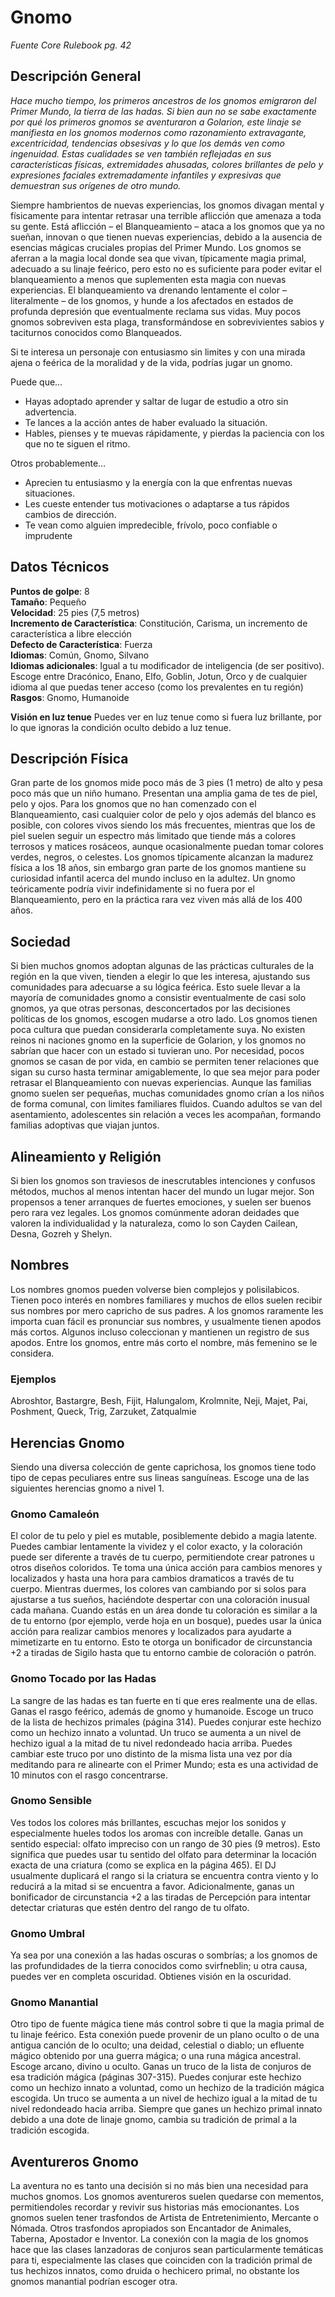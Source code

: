 # Gnomo
*Fuente Core Rulebook pg. 42*
## Descripción General
*Hace mucho tiempo, los primeros ancestros de los gnomos emigraron del Primer Mundo, la tierra de las hadas. Si bien aun no se sabe exactamente por qué los primeros gnomos se aventuraron a Golarion, este linaje se manifiesta en los gnomos modernos como razonamiento extravagante, excentricidad, tendencias obsesivas y lo que los demás ven como ingenuidad. Estas cualidades se ven también reflejadas en sus características físicas, extremidades ahusadas, colores brillantes de pelo y expresiones faciales extremadamente infantiles y expresivas que demuestran sus orígenes de otro mundo.*

Siempre hambrientos de nuevas experiencias, los gnomos divagan mental y físicamente para intentar retrasar una terrible aflicción que amenaza a toda su gente. Está aflicción – el Blanqueamiento – ataca a los gnomos que ya no sueñan, innovan o que tienen nuevas experiencias, debido a la ausencia de esencias mágicas cruciales propias del Primer Mundo. Los gnomos se aferran a la magia local donde sea que vivan, típicamente magia primal, adecuado a su linaje feérico, pero esto no es suficiente para poder evitar el blanqueamiento a menos que suplementen esta magia con nuevas experiencias. El blanqueamiento va drenando lentamente el color – literalmente – de los gnomos, y hunde a los afectados en estados de profunda depresión que eventualmente reclama sus vidas. Muy pocos gnomos sobreviven esta plaga, transformándose en sobrevivientes sabios y taciturnos conocidos como Blanqueados.

Si te interesa un personaje con entusiasmo sin limites y con una mirada ajena o feérica de la moralidad y de la vida, podrías jugar un gnomo.

Puede que…
* Hayas adoptado aprender  y saltar de lugar de estudio a otro sin advertencia.
* Te lances a la acción antes de haber evaluado la situación.
* Hables, pienses y te muevas rápidamente, y pierdas la paciencia con los que no te siguen el ritmo.  

Otros probablemente…
* Aprecien tu entusiasmo y la energía con la que enfrentas nuevas situaciones.
* Les cueste entender tus motivaciones o adaptarse a tus rápidos cambios de dirección.
* Te vean como alguien impredecible, frívolo, poco confiable o imprudente

## Datos Técnicos
**Puntos de golpe**: 8  
**Tamaño**: Pequeño  
**Velocidad**: 25 pies (7,5 metros)  
**Incremento de Característica**: Constitución, Carisma, un incremento de característica a libre elección  
**Defecto de Característica**: Fuerza  
**Idiomas**: Común, Gnomo, Silvano  
**Idiomas adicionales**: Igual a tu modificador de inteligencia (de ser positivo). Escoge entre Dracónico, Enano, Elfo, Goblin, Jotun, Orco y de cualquier idioma al que puedas tener acceso (como los prevalentes en tu región)  
**Rasgos**: Gnomo, Humanoide  

**Visión en luz tenue**
Puedes ver en luz tenue como si fuera luz brillante, por lo que ignoras la condición oculto debido a luz tenue.
## Descripción Física
Gran parte de los gnomos mide poco más de 3 pies (1 metro) de alto y pesa poco más que un niño humano. Presentan una amplia gama de tes de piel, pelo y ojos. Para los gnomos que no han comenzado con el Blanqueamiento, casi cualquier color de pelo y ojos además del blanco es posible, con colores vivos siendo los más frecuentes, mientras que los de piel suelen seguir un espectro más limitado que tiende más a colores terrosos y matices rosáceos, aunque ocasionalmente puedan tomar colores verdes, negros, o celestes.
Los gnomos típicamente alcanzan la madurez física a los 18 años, sin embargo gran parte de los gnomos mantiene su curiosidad infantil acerca del mundo incluso en la adultez. Un gnomo teóricamente podría vivir indefinidamente si no fuera por el Blanqueamiento, pero en la práctica rara vez viven más allá de los 400 años.
## Sociedad
Si bien muchos gnomos adoptan algunas de las prácticas culturales de la región en la que viven, tienden a elegir lo que les interesa, ajustando sus comunidades para adecuarse a su lógica feérica. Esto suele llevar a la mayoría de comunidades gnomo a consistir eventualmente de casi solo gnomos, ya que otras personas, desconcertados por las decisiones políticas de los gnomos, escogen mudarse a otro lado. Los gnomos tienen poca cultura que puedan considerarla completamente suya. No existen reinos ni naciones gnomo en la superficie de Golarion, y los gnomos no sabrían que hacer con un estado si tuvieran uno. Por necesidad, pocos gnomos se casan de por vida, en cambio se permiten tener relaciones que sigan su curso hasta terminar amigablemente, lo que sea mejor para poder retrasar el Blanqueamiento con nuevas experiencias. Aunque las familias gnomo suelen ser pequeñas, muchas comunidades gnomo crían a los niños de forma comunal, con limites familiares fluidos. Cuando adultos se van del asentamiento, adolescentes sin relación a veces les acompañan, formando familias adoptivas que viajan juntos.
## Alineamiento y Religión
Si bien los gnomos son traviesos de inescrutables intenciones y confusos métodos, muchos al menos intentan hacer del mundo un lugar mejor. Son propensos a tener arranques de fuertes emociones, y suelen ser buenos pero rara vez legales. Los gnomos comúnmente adoran deidades que valoren la individualidad y la naturaleza, como lo son Cayden Cailean, Desna, Gozreh y Shelyn.
## Nombres
Los nombres gnomos pueden volverse bien complejos y polisilabicos. Tienen poco interés en nombres familiares y muchos de ellos suelen recibir sus nombres por mero capricho de sus padres. A los gnomos raramente les importa cuan fácil es pronunciar sus nombres, y usualmente tienen apodos más cortos. Algunos incluso coleccionan y mantienen un registro de sus apodos. Entre los gnomos, entre más corto el nombre, más femenino se le considera.
### Ejemplos
 Abroshtor, Bastargre, Besh, Fijit, Halungalom, Krolmnite, Neji, Majet, Pai, Poshment, Queck, Trig, Zarzuket, Zatqualmie
## Herencias Gnomo
Siendo una diversa colección de gente caprichosa, los gnomos tiene todo tipo de cepas peculiares entre sus lineas sanguíneas. Escoge una de las siguientes herencias gnomo a nivel 1.
### Gnomo Camaleón
El color de tu pelo y piel es mutable, posiblemente debido a magia latente. Puedes cambiar lentamente la vividez y el color exacto, y la coloración puede ser diferente a través de tu cuerpo, permitiendote crear patrones u otros diseños coloridos. Te toma una única acción para cambios menores y localizados y hasta una hora para cambios dramaticos a través de tu cuerpo. Mientras duermes, los colores van cambiando por si solos para ajustarse a tus sueños, haciéndote despertar con una coloración inusual cada mañana. Cuando estás en un área donde tu coloración es similar a la de tu entorno (por ejemplo, verde hoja en un bosque), puedes usar la única acción para realizar cambios menores y localizados para ayudarte a mimetizarte en tu entorno. Esto te otorga un bonificador de circunstancia +2 a tiradas de Sigilo hasta que tu entorno cambie de coloración o patrón.
### Gnomo Tocado por las Hadas
La sangre de las hadas es tan fuerte en ti que eres realmente una de ellas. Ganas el rasgo feérico, además de gnomo y humanoide. Escoge un truco de la lista de hechizos primales (página 314). Puedes conjurar este hechizo como un hechizo innato a voluntad. Un truco se aumenta a un nivel de hechizo igual a la mitad de tu nivel redondeado hacia arriba. Puedes cambiar este truco por uno distinto de la misma lista una vez por día meditando para re alinearte con el Primer Mundo; esta es una actividad de 10 minutos con el rasgo concentrarse.
### Gnomo Sensible
Ves todos los colores más brillantes, escuchas mejor los sonidos y especialmente hueles todos los aromas con increíble detalle. Ganas un sentido especial: olfato impreciso con un rango de 30 pies (9 metros). Esto significa que puedes usar tu sentido del olfato para determinar la locación exacta de una criatura (como se explica en la página 465). El DJ usualmente duplicará el rango si la criatura se encuentra contra viento y lo reducirá a la mitad si se encuentra a favor.
Adicionalmente, ganas un bonificador de circunstancia +2 a las tiradas de Percepción para intentar detectar criaturas que estén dentro del rango de tu olfato.
### Gnomo Umbral
Ya sea por una conexión a las hadas oscuras o sombrías; a los gnomos de las profundidades de la tierra conocidos como svirfneblin; u otra causa, puedes ver en completa oscuridad. Obtienes visión en la oscuridad.
### Gnomo Manantial
Otro tipo de fuente mágica tiene más control sobre ti que la magia primal de tu linaje feérico. Esta conexión puede provenir de un plano oculto o de una antigua canción de lo oculto; una deidad, celestial o diablo; un efluente mágico obtenido por una guerra mágica; o una runa mágica ancestral.
Escoge arcano, divino u oculto. Ganas un truco de la lista de conjuros de esa tradición mágica (páginas 307-315). Puedes conjurar este hechizo como un hechizo innato a voluntad, como un hechizo de la tradición mágica escogida. Un truco se aumenta a un nivel de hechizo igual a la mitad de tu nivel redondeado hacia arriba. Siempre que ganes un hechizo primal innato debido a una dote de linaje gnomo, cambia su tradición de primal a la tradición escogida.
## Aventureros Gnomo
La aventura no es tanto una decisión si no más bien una necesidad para muchos gnomos. Los gnomos aventureros suelen quedarse con mementos, permitiendoles recordar y revivir sus historias más emocionantes.
Los gnomos suelen tener trasfondos de Artista de Entretenimiento, Mercante o Nómada. Otros trasfondos apropiados son Encantador de Animales, Taberna, Apostador e Inventor. 
La conexión con la magia de los gnomos hace que las clases lanzadoras de conjuros sean particularmente temáticas para ti, especialmente las clases que coinciden con la tradición primal de tus hechizos innatos, como druida o hechicero primal, no obstante los gnomos manantial podrían escoger otra.
